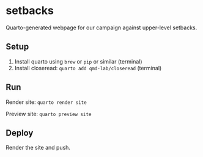 # setbacks

Quarto-generated webpage for our campaign against upper-level setbacks.

## Setup

1. Install quarto using `brew` or `pip` or similar (terminal)
2. Install closeread: `quarto add qmd-lab/closeread` (terminal)

## Run

Render site:
`quarto render site`

Preview site:
`quarto preview site`

## Deploy

Render the site and push.
